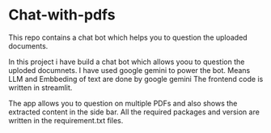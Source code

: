 # Chat-with-pdfs
This repo contains a chat bot which helps you to question the uploaded documents.

In this project i have build a chat bot which allows yoou to question the uploded documnets.
I have used google gemini to power the bot. Means LLM and Embbeding of text are done by google gemini
The frontend code is written in streamlit.

The app allows you to question on multiple PDFs and also shows the extracted content in the side bar.
All the required packages and version are written in the requirement.txt files.
